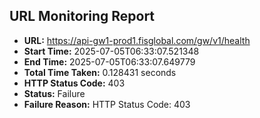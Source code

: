 ## URL Monitoring Report

- **URL:** https://api-gw1-prod1.fisglobal.com/gw/v1/health
- **Start Time:** 2025-07-05T06:33:07.521348
- **End Time:** 2025-07-05T06:33:07.649779
- **Total Time Taken:** 0.128431 seconds
- **HTTP Status Code:** 403
- **Status:** Failure
- **Failure Reason:** HTTP Status Code: 403
